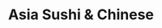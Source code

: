 ---
layout: place
title: Asia Sushi & Chinese
permalink: /new-jersey/hoboken/asia-sushi-chinese.html
stateAbbr: NJ
stateName: New Jersey
cityName: Hoboken
seo:
  type: restaurant
  links: http://www.asiasushichinesenj.com/
place_id: ChIJ0TXP6NhZwokRPsUPxsQkgwI
photos:
  - name: >-
      places/ChIJ0TXP6NhZwokRPsUPxsQkgwI/photos/AeeoHcJEZ-RBMel2rqzQ3EGMjrJw6DDbLcaTMI3a4GzDqLR04ROlGN6BQtSjQ3gj1vXStpvVVF6fjYQSCO4kESw7iDcRXm8ZQQ1jNkRUE7jgj5ja6SEXOLkXGIToDLGuHSIPGc2iO4fEfaUR8c_-Gki5iD7XTbrXIL8_jJDjKDgD_tPgnc5nhCcOaBpCMK8evk06p64eAXAWypvSAv1lS7CTLVerfY38GJCWlKZEdTJ79zW-Qa0rWUjnvmbdtWR2578fiqiOblBTn1kG9-x7M7Y6K4DBL_xBksmO9n4r5Z030OFtQbMGdKzOcBMkV-IomZ0G8qOM1HHsx6ViNQIG72SuHyV_QKV9jyYW9BuQT3ecm0gVo2vfJq1EEpIENUy5V-_3je41MfXwCIuOZXD-u_NtWEtWPckG7CqOwWBRKjFGR7duHc-R
    widthPx: 3024
    heightPx: 4032
    authorAttributions:
      - displayName: George Loaiza
        uri: https://maps.google.com/maps/contrib/110165577725151228759
        photoUri: >-
          https://lh3.googleusercontent.com/a-/ALV-UjWVzVqyxMVf_Zcx6y3xpCm_8sG0Y7ffDEH2ifIEDOjtSbPVVpXJxQ=s100-p-k-no-mo
    flagContentUri: >-
      https://www.google.com/local/imagery/report/?cb_client=maps_api_places.places_api&image_key=!1e10!2sCIHM0ogKEICAgIDut53DggE&hl=en-US
    googleMapsUri: >-
      https://www.google.com/maps/place//data=!3m4!1e2!3m2!1sCIHM0ogKEICAgIDut53DggE!2e10!4m2!3m1!1s0x89c259d8e8cf35d1:0x28324c4c60fc53e
  - name: >-
      places/ChIJ0TXP6NhZwokRPsUPxsQkgwI/photos/AeeoHcJzeYa85UBnophj9t42WZs4f7HEOknIDqMHz86_MHtfgADeqbk2ManQFgX6H2YARkVdZjReg6EY4R2dWG6uDL3JzB2o3EWQhfauPUTuMvcdcvme-lfOp05pmVJoKhyNudIfIMMgMqFhPG6a8TEyrZ0rh_xJzThwtmll5J1AKrtCUX9sW47-krSJbs_5PgQAmjtz0C3VirvisHoSpSmWMFz3X2Kpk0SkEQSXwP04Xvff_q3BtBCExqzrWPBTrd3meR9PFjBfnXnWFogx84RZlCKcbaWYnwsnfpRAp4vhJIhqaJ9NbkjEJ14-UEZHnNyj8L6eJUuzO4pRvYIibO7KrsJqgZrxmslpCDh-rio-6N1xCqFhbREzNzYOx7EoN04CT8N4kiRf5fsZ2cfG1jBMCFJpvj1s8DQd6_lY_QacEPgCtQ
    widthPx: 683
    heightPx: 1024
    authorAttributions:
      - displayName: Dave Cook
        uri: https://maps.google.com/maps/contrib/101523293730959956425
        photoUri: >-
          https://lh3.googleusercontent.com/a-/ALV-UjVQHYlOUgRCtKQuOep--oSk7hWZd00f1bPdZPjYDsDYs7kADjj2=s100-p-k-no-mo
    flagContentUri: >-
      https://www.google.com/local/imagery/report/?cb_client=maps_api_places.places_api&image_key=!1e10!2sCIHM0ogKEICAgIClrtykFw&hl=en-US
    googleMapsUri: >-
      https://www.google.com/maps/place//data=!3m4!1e2!3m2!1sCIHM0ogKEICAgIClrtykFw!2e10!4m2!3m1!1s0x89c259d8e8cf35d1:0x28324c4c60fc53e
  - name: >-
      places/ChIJ0TXP6NhZwokRPsUPxsQkgwI/photos/AeeoHcJDJ3rQHJUU2RWJHK6J2sbFXR4gujOnlwt-vrXZceZbDFm310LBVc1BR15UO8Wv_oHN3B_HqrIKc5Wt-I5ucRw0Vw6zhPIdIQlWg1pwxo2COuLRoLMaunqvpfytPgg-LdEOGk2T27y48tEupdeWepF8XBmnaz8dy-dd0U2s8zUKjDh5atnCFjlDKT6aSri95kjtrr0Kf1ZlpQoml5QqIKBwzpJpNTUIsosEjKricRrHpJ-N-z4mZ6rW2ttljg4ZsHq9q1fQdl-uG7widVkC8l47NwucSwDHjJTh0bahUPYlgvh_fe7fhgNIpZHlCMFNDe50ts-HiQ2xQKxMIwZRmVFVM-KIEdvdcMg2m-zA63ZgxLYWapHknlseUVKJwKH-Sc11Z9dkyiYlKKHp8AgkYIppOKmvG9VQTxEQo8_JN8NYYA
    widthPx: 3000
    heightPx: 4000
    authorAttributions:
      - displayName: Ren P
        uri: https://maps.google.com/maps/contrib/108409950672444884144
        photoUri: >-
          https://lh3.googleusercontent.com/a-/ALV-UjVPboGNjQ7FOXz2xsSvWUAWBYTemWcZGnt1SwZbD1U_dC72D2F4=s100-p-k-no-mo
    flagContentUri: >-
      https://www.google.com/local/imagery/report/?cb_client=maps_api_places.places_api&image_key=!1e10!2sCIHM0ogKEICAgICT-uj2dg&hl=en-US
    googleMapsUri: >-
      https://www.google.com/maps/place//data=!3m4!1e2!3m2!1sCIHM0ogKEICAgICT-uj2dg!2e10!4m2!3m1!1s0x89c259d8e8cf35d1:0x28324c4c60fc53e
  - name: >-
      places/ChIJ0TXP6NhZwokRPsUPxsQkgwI/photos/AeeoHcIShrHgYbqzGkYZql5cqxoNVlVSD3S-Hd_NqWjXOEkxHgFlr2MtrHxFyjlHS5W8rf_13DEs9dJM8ocl2se_OWGaYRvg4ahYindpbwamrhQCrrUEVjDyYVeczHy4TbvTM4tHEqL3rJE7vlhrBWioTGRB1bZ6AQnmcnP0dlOOVcXBrIsqT-39OAtxn4awQN0IVnWk0JUzX-wF_TqdlI203kl30CEDQxfCscxpik6II7XbLJIa2IV0tAI8CMiU1efnXnPu08Zk1U28zk46BeGuXO1Kq7OeqIVpI48T0CbtcfaZBitgLkO32xgjyMfCwBT0PV11dm9v_iKUBsaKWKXJYu-OfCwOBw720Smw-EoLvsTfjQkvng1itOtmQEosJkSVW2PQocI7QMhI18ZfojkYG5H8qtan8GyZR3gSWbLqs3I
    widthPx: 3024
    heightPx: 4032
    authorAttributions:
      - displayName: Francis Noonan
        uri: https://maps.google.com/maps/contrib/116343929379599644011
        photoUri: >-
          https://lh3.googleusercontent.com/a/ACg8ocL4AgbT9WyXEk7wWD4sks8wNV3-IHwyBYEpnA3IJzEsn6U1qQ=s100-p-k-no-mo
    flagContentUri: >-
      https://www.google.com/local/imagery/report/?cb_client=maps_api_places.places_api&image_key=!1e10!2sCIHM0ogKEICAgIC76u6MXQ&hl=en-US
    googleMapsUri: >-
      https://www.google.com/maps/place//data=!3m4!1e2!3m2!1sCIHM0ogKEICAgIC76u6MXQ!2e10!4m2!3m1!1s0x89c259d8e8cf35d1:0x28324c4c60fc53e
  - name: >-
      places/ChIJ0TXP6NhZwokRPsUPxsQkgwI/photos/AeeoHcKkQWmO4-IQIwI3Q2bl-W82YXzipwSEvoT2gz0Kf2lyV4zSZLgdfUeMxgEFJFfF7e1Ah8ZlqPYehhzQvPaS6JtlWWHG_rtTMgrY8YC1JoIFXr2uanxyDWR5KyP51TlZHkxOg0oH2SwGF1jO_su_sK5ANd_-lFHNDUHrVzp3sBxPbAHnFCEaYAnltRf68z6ZI2NN9cSXGfxuSQ2_D-neltwSEICz9y91WcD7KW_XPamB9bZcVtMU53AxZdbqG1rH2Lwk3UYWvRCPKl4YEnXAWRYym7Uol9zGCrxnfJQDM11ID2KaAmEvjz5Tol49Np7WrTEszp-UilQyPMkcn5D_SuSIhcwSQQG91EFtwxPFr1955uFvoTrrI1dEdo5r4zyAMY89Jz__NjkjMiqlTcF9Q0KH_XHJGbF2ryXDo37dEUyv_igy
    widthPx: 3024
    heightPx: 4032
    authorAttributions:
      - displayName: Daniela Vélez
        uri: https://maps.google.com/maps/contrib/113628772511124260509
        photoUri: >-
          https://lh3.googleusercontent.com/a/ACg8ocIQqa6LvOXWNfsANWS_Ybv9JYWkTTKgsY8ckfZ5kzi76ptz5e8=s100-p-k-no-mo
    flagContentUri: >-
      https://www.google.com/local/imagery/report/?cb_client=maps_api_places.places_api&image_key=!1e10!2sCIHM0ogKEICAgICZp46FxwE&hl=en-US
    googleMapsUri: >-
      https://www.google.com/maps/place//data=!3m4!1e2!3m2!1sCIHM0ogKEICAgICZp46FxwE!2e10!4m2!3m1!1s0x89c259d8e8cf35d1:0x28324c4c60fc53e
  - name: >-
      places/ChIJ0TXP6NhZwokRPsUPxsQkgwI/photos/AeeoHcL4aH9NjMSA3lbjLilZUw29alFn8uo64qjlRDCBd3x236Djp5eE_DXROznSUzo-I8W4Jlg9ySJOm2D9yZKcfpakG7X_GOkblJpB6cvJ9vjU3ilYJXEKYfToaU2k4l05aYZ2uETfClsaAG7EJJDaMFCzf-BcdXY98i2-bY-iQ713P-A2-X3lohpRiShTpsa00DfAOkIIzIXOjFeP7g7dgE3yZLZJbNxrautXGh4ts5OecjR8HWTd_lITE66sx6NAnlKOF10UnbvG_jqJxw-Sxo-ED6GmFMh-mLVR-hPdbdN4xzsBEEb7DHaFu9qTSFgnFryPPrJ6ONxPWXKYCz5iIcvoth3kgIL6MDLe1-T8nnu9KrdfL4g5vDGqVlCn0wobJK37BWvUmzs365UNhURoSaQJoILA5c0nl_a3-w
    widthPx: 3920
    heightPx: 2204
    authorAttributions:
      - displayName: Agustanhakri Bakri
        uri: https://maps.google.com/maps/contrib/106577228907850750045
        photoUri: >-
          https://lh3.googleusercontent.com/a-/ALV-UjUg68qo_JS8lcsOA2vMCsedk_2JXnmmvmHKWx8LuxZFk_tOgnvR=s100-p-k-no-mo
    flagContentUri: >-
      https://www.google.com/local/imagery/report/?cb_client=maps_api_places.places_api&image_key=!1e10!2sCIHM0ogKEICAgICEyqtW&hl=en-US
    googleMapsUri: >-
      https://www.google.com/maps/place//data=!3m4!1e2!3m2!1sCIHM0ogKEICAgICEyqtW!2e10!4m2!3m1!1s0x89c259d8e8cf35d1:0x28324c4c60fc53e
  - name: >-
      places/ChIJ0TXP6NhZwokRPsUPxsQkgwI/photos/AeeoHcLYf6RmiRm4euA54rQ6UkCYOh4YPkY1R_1v26YiI9XRCpjDCKRmGNnYev-_SwbJGtiXwxKHH3T8472zkKMCkAThe5XQmUGq6Fq2_IyapEy_J0t3FYxbLZ4Cw0NDEvcwVwUnClzPsgzbJ0tOS0W3ZrHN-sFbe0dex7AtbTs0y7VzihjcuPbnOhimGvYcVGqL8wZem8fSS3wMxOQxZ2OizuJw3qV50OIDXrhCLSuLkNNHY9f0GCDBB3xaTOZD3oQudQNuGJBydsi3bqWKXFO6pUOzxFRV81Yp6LJnfK2bUDRnF6cc7owNSUDr_hrACDrlTZ1av6kXUHLYZZNV0GlPPlr3IAzUsoVRvr9VYcssmSZ0Iy6MFb1liFG1kvZZvFAzjwpPhsfLqALWtlF90RAbTB1cxEkFP4RJF9vMC6G7Vg2qxp0
    widthPx: 1170
    heightPx: 2070
    authorAttributions:
      - displayName: Ariana Davarpanah
        uri: https://maps.google.com/maps/contrib/112846691229742924681
        photoUri: >-
          https://lh3.googleusercontent.com/a/ACg8ocKkgpTMpz1TZLeGxvF55ubkrPaLzl-XQM4p05tiFMBH4grxEA=s100-p-k-no-mo
    flagContentUri: >-
      https://www.google.com/local/imagery/report/?cb_client=maps_api_places.places_api&image_key=!1e10!2sCIHM0ogKEICAgICu6ZKGrAE&hl=en-US
    googleMapsUri: >-
      https://www.google.com/maps/place//data=!3m4!1e2!3m2!1sCIHM0ogKEICAgICu6ZKGrAE!2e10!4m2!3m1!1s0x89c259d8e8cf35d1:0x28324c4c60fc53e
  - name: >-
      places/ChIJ0TXP6NhZwokRPsUPxsQkgwI/photos/AeeoHcJsdHPO8_8_kxD7kprln7Xtvx1pMYt-mhuAo3NuaXNjFBN4HJG8CjXpS8ffNLRAQfLcIq4zCtIWjo4FOF45xSVqqECrExmMXtslhWrh5G59qXR2QdNYRtXvlATkLS4FvgP-ET1kDlKb36aw4RmgcvWyHdqTBaTHsCdOir9ty8aBWVzSnzI2sp1tIZd7Lqh6dM7M7ggBRJnOZwNTsLdIKcKn27s3IaAwvfELz-6TwOjKuK8SBdcB0i8_bWidTZr2yhX06O6IJTi3M9FxEipqoGk3ioVFp1VXAmJmdffpyvzWbRIiXVDv9_6Q1RIFVpIbL6IPNPnXHZnKy1_-2lqL0IwjMUvz80vSBanTQfc7jYo7gbH_5sYyWtLgqfuvgl3H4_KtnckfwTB8fj__29DyrMbe0CAHDjHSmHChqfeWILPWRSI
    widthPx: 3325
    heightPx: 2268
    authorAttributions:
      - displayName: Charles Kraybill
        uri: https://maps.google.com/maps/contrib/114297289068935610015
        photoUri: >-
          https://lh3.googleusercontent.com/a-/ALV-UjXCYYDEykfv2yPE593pwjA05XpQSXFAemtBeBhAoJlxBOjgQ5nfGQ=s100-p-k-no-mo
    flagContentUri: >-
      https://www.google.com/local/imagery/report/?cb_client=maps_api_places.places_api&image_key=!1e10!2sCIHM0ogKEICAgIDNmriY7wE&hl=en-US
    googleMapsUri: >-
      https://www.google.com/maps/place//data=!3m4!1e2!3m2!1sCIHM0ogKEICAgIDNmriY7wE!2e10!4m2!3m1!1s0x89c259d8e8cf35d1:0x28324c4c60fc53e
  - name: >-
      places/ChIJ0TXP6NhZwokRPsUPxsQkgwI/photos/AeeoHcKbF4t9PMILfmVfqJmmGx_wb6Aj_ugZLnuEpTDLULH6wQUwQNjau8yCahC5CFSafnPKyiggDsRjSPvIlXI46tR42QYOflldXQ4dDG1YtsLoQqnd2ACc7njuB1Z3NMb3PomPrMAyuUmgrIhibYhQl4p4--ryG-ocDl0m2_UNKJQ3JmdHUCh7cMn4Bbs9it1IviXonQ_xXyalvov2jkpgjWohcQUGwuc8UbpmhmUcU1DhzEPOqGy7xzC5qnDetddQ2FQWauhO09_ktGQmZ3__HXOs3t2PVwTd5xzNpI9mMGg7cw3ltvfuw9xNR17NkMY8Su32mqwKr5QoLmvnL6XgF244szVg0ClcZUEbuTqhO8SDzBqKUcszHStbB8PPGtvmXqvQYLhTgWQQyOUT_JeRmzjg7rcZGVnttjM8_RMEPGc
    widthPx: 3024
    heightPx: 4032
    authorAttributions:
      - displayName: moonthaha choudhury
        uri: https://maps.google.com/maps/contrib/106598833672432388498
        photoUri: >-
          https://lh3.googleusercontent.com/a/ACg8ocKkBl6jYicnZTIq4kQIzxNbelWXxFzFydnp7EzMEtor3LAFGnw=s100-p-k-no-mo
    flagContentUri: >-
      https://www.google.com/local/imagery/report/?cb_client=maps_api_places.places_api&image_key=!1e10!2sCIHM0ogKEICAgICWop-QbA&hl=en-US
    googleMapsUri: >-
      https://www.google.com/maps/place//data=!3m4!1e2!3m2!1sCIHM0ogKEICAgICWop-QbA!2e10!4m2!3m1!1s0x89c259d8e8cf35d1:0x28324c4c60fc53e
  - name: >-
      places/ChIJ0TXP6NhZwokRPsUPxsQkgwI/photos/AeeoHcKBDNmeRtPAn2WRmeyv1h9nkWhdJTtY8ECyNJzI3t_56uJ21oOGgVGjeAoWCkq7IjbPvmJE_HUi7QNOSzqW2s6GudaqJtzfFca-ZtxN5wjPG6VRJhwNEtEnQPfONt82MYI-QfPgRQ4vXm9hJJDgID-MgMUT9nM4RN_iZ3n-F-evlX64CqhC1149o9wXwzxVQifJJSE0PPgGZlWoVkpgNiM1Kh7KNyHS3k28w_uMrHQnyzZ6i2tL4QfjATU_spp_ucU0ezgQpW_FBG1FSLmTpwdyKIpOqWPvOp_HR0duqvxJPr-lry5TXltR1mXuk9XjT7filjh8eN31AqXDuevpH6mDEPaeDOFJqFZoBtX9zVTpuDmrfCuaoC-lmJpEdH6cB3EPgsPTz7l5426bvO6mxEeeqTyZtv8wLv8BTuoR6S2RbA
    widthPx: 3024
    heightPx: 4032
    authorAttributions:
      - displayName: Taylor Chausky
        uri: https://maps.google.com/maps/contrib/100522243084443659122
        photoUri: >-
          https://lh3.googleusercontent.com/a-/ALV-UjWb3wpnwiXdeHWXUEEW4arHrE2VRidPMZx5fFCS-xiB-CU-TxUktw=s100-p-k-no-mo
    flagContentUri: >-
      https://www.google.com/local/imagery/report/?cb_client=maps_api_places.places_api&image_key=!1e10!2sCIHM0ogKEICAgIDs2a3taA&hl=en-US
    googleMapsUri: >-
      https://www.google.com/maps/place//data=!3m4!1e2!3m2!1sCIHM0ogKEICAgIDs2a3taA!2e10!4m2!3m1!1s0x89c259d8e8cf35d1:0x28324c4c60fc53e
address: '926 Washington St #5106, Hoboken, NJ 07030, USA'
street: '926 Washington St #5106'
city: Hoboken
state: NJ
zip: '07030'
country: USA
neighborhood: null
latitude: '40.748160'
longitude: '-74.027925'
accessibility_options: null
business_status: OPERATIONAL
name: Asia Sushi & Chinese
google_maps_links:
  directionsUri: >-
    https://www.google.com/maps/dir//''/data=!4m7!4m6!1m1!4e2!1m2!1m1!1s0x89c259d8e8cf35d1:0x28324c4c60fc53e!3e0
  placeUri: https://maps.google.com/?cid=181028837580064062
  writeAReviewUri: >-
    https://www.google.com/maps/place//data=!4m3!3m2!1s0x89c259d8e8cf35d1:0x28324c4c60fc53e!12e1
  reviewsUri: >-
    https://www.google.com/maps/place//data=!4m4!3m3!1s0x89c259d8e8cf35d1:0x28324c4c60fc53e!9m1!1b1
  photosUri: >-
    https://www.google.com/maps/place//data=!4m3!3m2!1s0x89c259d8e8cf35d1:0x28324c4c60fc53e!10e5
primary_type: Asian Restaurant
opening_hours:
  regular: null
  current: null
secondary_opening_hours:
  regular:
    weekdayDescriptions: null
    type: null
  current:
    weekdayDescriptions: null
    type: null
phone: (201) 792-9660
price_level: PRICE_LEVEL_INEXPENSIVE
price_range: $10 &ndash; $20
rating: '3.9'
rating_count: 0
website: http://www.asiasushichinesenj.com/
description: >-
  Experience Asia Sushi & Chinese$$$Asia Sushi & Chinese in Hoboken, NJ, offers
  a welcoming spot for enjoying a mix of Asian flavors, including fresh sushi
  and classic Chinese dishes in a casual atmosphere. This spot stands out with
  its affordable menu featuring options like Singapore noodles and other
  favorites, making it a go-to for those seeking sushi restaurants in the area.
  The informal setting provides a comfortable environment for quick meals or
  takeout, enhanced by speedy service and a variety of choices that cater to
  different tastes. Whether you're looking for sushi close to me or hearty Asian
  fare, the focus on fresh ingredients and lunch specials adds to its appeal for
  everyday diners.
generative_summary: >-
  Experience Asia Sushi & Chinese$$$Asia Sushi & Chinese in Hoboken, NJ, offers
  a welcoming spot for enjoying a mix of Asian flavors, including fresh sushi
  and classic Chinese dishes in a casual atmosphere. This spot stands out with
  its affordable menu featuring options like Singapore noodles and other
  favorites, making it a go-to for those seeking sushi restaurants in the area.
  The informal setting provides a comfortable environment for quick meals or
  takeout, enhanced by speedy service and a variety of choices that cater to
  different tastes. Whether you're looking for sushi close to me or hearty Asian
  fare, the focus on fresh ingredients and lunch specials adds to its appeal for
  everyday diners.
generative_disclosure: Summarized by AI using the Grok-3-Mini model.
reviews:
  - name: >-
      places/ChIJ0TXP6NhZwokRPsUPxsQkgwI/reviews/ChZDSUhNMG9nS0VJQ0FnTUN3cktHMFpREAE
    relativePublishTimeDescription: 3 weeks ago
    rating: 1
    text:
      text: >-
        I ordered boneless spare ribs with shrimp fried rice. They told me the
        price was about 15 bucks. Figured there was a mistake. I asked if it was
        a large boneless spare rib with a large pork fried rice. The lady over
        the phone said no. That's for a combination. I responded. I'm trying to
        feed a couple of people. I need something bigger. Can you please give me
        a LARGE boneless spare rib and a LARGE pork fried rice. total came out
        to about $21. I show up to the store.pay for everything & when I grab
        the bag it feels kind of light so I open it up. I look inside and I see
        this small little container of boneless spare ribs which is not even
        enough to feed one person. Walked back to the counter and asked her if
        this is a mistake ? I ordered large boneless spare ribs and this looks
        like a small the lady responds. We only sell one size. And it looks like
        that size is small. I got so upset. I asked her if your size was small
        and you knew I asked for a large over the phone. Why didn't you tell me
        that you only sold one size and that size is super small. She had no
        response just shrugged her shoulders. I wanted to throw the food in her
        face. I will not be going back to this place ever again. On top of that
        the rice absolutely sucked
      languageCode: en
    originalText:
      text: >-
        I ordered boneless spare ribs with shrimp fried rice. They told me the
        price was about 15 bucks. Figured there was a mistake. I asked if it was
        a large boneless spare rib with a large pork fried rice. The lady over
        the phone said no. That's for a combination. I responded. I'm trying to
        feed a couple of people. I need something bigger. Can you please give me
        a LARGE boneless spare rib and a LARGE pork fried rice. total came out
        to about $21. I show up to the store.pay for everything & when I grab
        the bag it feels kind of light so I open it up. I look inside and I see
        this small little container of boneless spare ribs which is not even
        enough to feed one person. Walked back to the counter and asked her if
        this is a mistake ? I ordered large boneless spare ribs and this looks
        like a small the lady responds. We only sell one size. And it looks like
        that size is small. I got so upset. I asked her if your size was small
        and you knew I asked for a large over the phone. Why didn't you tell me
        that you only sold one size and that size is super small. She had no
        response just shrugged her shoulders. I wanted to throw the food in her
        face. I will not be going back to this place ever again. On top of that
        the rice absolutely sucked
      languageCode: en
    authorAttribution:
      displayName: Steven Calcano
      uri: https://www.google.com/maps/contrib/115217618067417532455/reviews
      photoUri: >-
        https://lh3.googleusercontent.com/a-/ALV-UjWxKwpJbpqO3w-JcWmQUnbP9O3LVIIL58NFYHSHuDCYwY7-IovgLA=s128-c0x00000000-cc-rp-mo-ba3
    publishTime: '2025-03-17T04:20:36.764700Z'
    flagContentUri: >-
      https://www.google.com/local/review/rap/report?postId=ChZDSUhNMG9nS0VJQ0FnTUN3cktHMFpREAE&d=17924085&t=1
    googleMapsUri: >-
      https://www.google.com/maps/reviews/data=!4m6!14m5!1m4!2m3!1sChZDSUhNMG9nS0VJQ0FnTUN3cktHMFpREAE!2m1!1s0x89c259d8e8cf35d1:0x28324c4c60fc53e
  - name: >-
      places/ChIJ0TXP6NhZwokRPsUPxsQkgwI/reviews/ChZDSUhNMG9nS0VJQ0FnSUNacDQ2RkJ3EAE
    relativePublishTimeDescription: a year ago
    rating: 4
    text:
      text: >-
        I really liked my food and the service, I ordered the diet orange
        chicken lunch, and it was ready very fast. The prices are affordable.
        The place is small and a little dark but in my opinion it is very
        comfortable. Thank you 😊
      languageCode: en
    originalText:
      text: >-
        I really liked my food and the service, I ordered the diet orange
        chicken lunch, and it was ready very fast. The prices are affordable.
        The place is small and a little dark but in my opinion it is very
        comfortable. Thank you 😊
      languageCode: en
    authorAttribution:
      displayName: Daniela Vélez
      uri: https://www.google.com/maps/contrib/113628772511124260509/reviews
      photoUri: >-
        https://lh3.googleusercontent.com/a/ACg8ocIQqa6LvOXWNfsANWS_Ybv9JYWkTTKgsY8ckfZ5kzi76ptz5e8=s128-c0x00000000-cc-rp-mo-ba3
    publishTime: '2023-09-19T16:32:02.609739Z'
    flagContentUri: >-
      https://www.google.com/local/review/rap/report?postId=ChZDSUhNMG9nS0VJQ0FnSUNacDQ2RkJ3EAE&d=17924085&t=1
    googleMapsUri: >-
      https://www.google.com/maps/reviews/data=!4m6!14m5!1m4!2m3!1sChZDSUhNMG9nS0VJQ0FnSUNacDQ2RkJ3EAE!2m1!1s0x89c259d8e8cf35d1:0x28324c4c60fc53e
  - name: >-
      places/ChIJ0TXP6NhZwokRPsUPxsQkgwI/reviews/ChZDSUhNMG9nS0VJQ0FnSUR2X05DaFhnEAE
    relativePublishTimeDescription: 3 months ago
    rating: 2
    text:
      text: >-
        after many years of eating here I suffered the worst food poisoning of
        my life, I’m still recovering from it unfortunately, I never had issues
        with the place but this was unacceptable. I had the tofu general and
        cucumber roll. Eat at your own risk
      languageCode: en
    originalText:
      text: >-
        after many years of eating here I suffered the worst food poisoning of
        my life, I’m still recovering from it unfortunately, I never had issues
        with the place but this was unacceptable. I had the tofu general and
        cucumber roll. Eat at your own risk
      languageCode: en
    authorAttribution:
      displayName: Angel Berrios
      uri: https://www.google.com/maps/contrib/107941048670756061961/reviews
      photoUri: >-
        https://lh3.googleusercontent.com/a/ACg8ocKsIYWC64lF2NgMttfM-s1RGZPb-4Q1UN194pvjjWjHGnRSZw=s128-c0x00000000-cc-rp-mo
    publishTime: '2024-12-18T16:02:56.570695Z'
    flagContentUri: >-
      https://www.google.com/local/review/rap/report?postId=ChZDSUhNMG9nS0VJQ0FnSUR2X05DaFhnEAE&d=17924085&t=1
    googleMapsUri: >-
      https://www.google.com/maps/reviews/data=!4m6!14m5!1m4!2m3!1sChZDSUhNMG9nS0VJQ0FnSUR2X05DaFhnEAE!2m1!1s0x89c259d8e8cf35d1:0x28324c4c60fc53e
  - name: >-
      places/ChIJ0TXP6NhZwokRPsUPxsQkgwI/reviews/ChdDSUhNMG9nS0VJQ0FnSUM3NnU2TTdRRRAB
    relativePublishTimeDescription: 8 months ago
    rating: 2
    text:
      text: >-
        I ordered the Penang curry. It is not made with coconut milk and is
        quite oily. It also come with peppers and eggplant. When I inquired
        about a possible mistake, they sounded confused and confirmed the
        ingredients. I would not recommend this meal if you are expecting Penang
        curry.
      languageCode: en
    originalText:
      text: >-
        I ordered the Penang curry. It is not made with coconut milk and is
        quite oily. It also come with peppers and eggplant. When I inquired
        about a possible mistake, they sounded confused and confirmed the
        ingredients. I would not recommend this meal if you are expecting Penang
        curry.
      languageCode: en
    authorAttribution:
      displayName: Francis Noonan
      uri: https://www.google.com/maps/contrib/116343929379599644011/reviews
      photoUri: >-
        https://lh3.googleusercontent.com/a/ACg8ocL4AgbT9WyXEk7wWD4sks8wNV3-IHwyBYEpnA3IJzEsn6U1qQ=s128-c0x00000000-cc-rp-mo
    publishTime: '2024-08-14T21:33:18.223335Z'
    flagContentUri: >-
      https://www.google.com/local/review/rap/report?postId=ChdDSUhNMG9nS0VJQ0FnSUM3NnU2TTdRRRAB&d=17924085&t=1
    googleMapsUri: >-
      https://www.google.com/maps/reviews/data=!4m6!14m5!1m4!2m3!1sChdDSUhNMG9nS0VJQ0FnSUM3NnU2TTdRRRAB!2m1!1s0x89c259d8e8cf35d1:0x28324c4c60fc53e
  - name: >-
      places/ChIJ0TXP6NhZwokRPsUPxsQkgwI/reviews/ChdDSUhNMG9nS0VJQ0FnSUNlNGRTbnlnRRAB
    relativePublishTimeDescription: 2 years ago
    rating: 5
    text:
      text: >-
        I"ve been to Singapore many times. In America it is really hard to find
        food that tastes like the food you get in Singapore. Im not saying
        everything on the menu is authenticly Asian but the Singapore noodles
        taste like the dish you'd get at any food court or market in my favorite
        benevolent dictatorship. Also the sushi is good and the people are
        really nice.
      languageCode: en
    originalText:
      text: >-
        I"ve been to Singapore many times. In America it is really hard to find
        food that tastes like the food you get in Singapore. Im not saying
        everything on the menu is authenticly Asian but the Singapore noodles
        taste like the dish you'd get at any food court or market in my favorite
        benevolent dictatorship. Also the sushi is good and the people are
        really nice.
      languageCode: en
    authorAttribution:
      displayName: Jason Patrick Voegele
      uri: https://www.google.com/maps/contrib/118116739406805511759/reviews
      photoUri: >-
        https://lh3.googleusercontent.com/a-/ALV-UjVOmM9OV5FdvDymKMOjhUboNvFDujERhFPEfaot4VWigi-xpqM=s128-c0x00000000-cc-rp-mo-ba4
    publishTime: '2023-01-09T01:11:39.011968Z'
    flagContentUri: >-
      https://www.google.com/local/review/rap/report?postId=ChdDSUhNMG9nS0VJQ0FnSUNlNGRTbnlnRRAB&d=17924085&t=1
    googleMapsUri: >-
      https://www.google.com/maps/reviews/data=!4m6!14m5!1m4!2m3!1sChdDSUhNMG9nS0VJQ0FnSUNlNGRTbnlnRRAB!2m1!1s0x89c259d8e8cf35d1:0x28324c4c60fc53e
review_summary: >-
  Insights from Customer Feedback$$$Visitors to this sushi spot often share
  mixed feelings, with many appreciating the tasty dishes like orange chicken
  and authentic Singapore noodles that hit the spot for a satisfying meal. Some
  folks note that the portions can feel small or inconsistent, but others praise
  the quick preparation and friendly service that make it worth a try. Overall,
  the sushi options receive positive nods for their flavor, though a few mention
  occasional disappointments with certain items like curries not meeting
  expectations. Despite a couple of rough experiences related to food quality,
  the general vibe leans toward it being a solid choice for affordable Asian
  dining near you, encouraging first-timers to explore the menu with an open
  mind.
review_disclosure: Summarized by AI using the Grok-3-Mini model.
parking_options:
  valetParking: false
payment_options:
  acceptsCreditCards: true
  acceptsDebitCards: true
  acceptsCashOnly: false
  acceptsNfc: true
allow_dogs: null
curbside_pickup: null
delivery: true
dine_in: true
good_for_children: true
good_for_groups: null
good_for_sports: false
live_music: false
menu_for_children: false
outdoor_seating: false
reservable: true
restroom: null
serves_beer: false
serves_breakfast: false
serves_brunch: false
serves_cocktails: false
serves_coffee: false
serves_dinner: true
serves_dessert: null
serves_lunch: true
serves_vegetarian_food: true
serves_wine: false
takeout: true
update_category: pro
places_description: >-
  Counter-serve storefront with a long menu featuring standard Chinese eats,
  sushi & lunch specials.

---